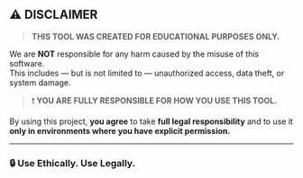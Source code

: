 ## ⚠️ DISCLAIMER

> **THIS TOOL WAS CREATED FOR EDUCATIONAL PURPOSES ONLY.**

We are **NOT** responsible for any harm caused by the misuse of this software.  
This includes — but is not limited to — unauthorized access, data theft, or system damage.

> ❗️ **YOU ARE FULLY RESPONSIBLE FOR HOW YOU USE THIS TOOL.**

By using this project, **you agree** to take **full legal responsibility** and to use it **only in environments where you have explicit permission.**

---

### 🔒 Use Ethically. Use Legally.
